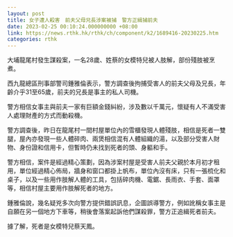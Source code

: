 ```yaml
---
layout: post
title: 女子遭人殺害　前夫父母兄長涉案被捕　警方正緝捕前夫
date: 2023-02-25 00:10:24.000000000 +08:00
link: https://news.rthk.hk/rthk/ch/component/k2/1689416-20230225.htm
categories: rthk
---
```


大埔龍尾村發生謀殺案，一名28歲、姓蔡的女模特兒被人肢解，部份殘肢被烹煮。

西九龍總區刑事部警司鍾雅倫表示，警方調查後拘捕受害人的前夫父母及兄長，年齡介乎31至65歲，前夫的兄長是事主的私人司機。

警方相信女事主與前夫一家有巨額金錢糾紛，涉及數以千萬元，懷疑有人不滿受害人處理財產的方式而動殺機。

警方調查後，昨日在龍尾村一間村屋單位內的雪櫃發現人體殘肢，相信是死者一雙腿，屋內亦發現一些人體碎肉、兩煲相信混有人體組織的湯，以及部分受害人財物、身份證和信用卡，但暫時仍未找到死者的頭、身軀和手。

警方相信，案件是經過精心策劃，因為涉案村屋是受害人前夫父親於本月初才租用，單位經過精心佈局，牆身和窗口都掛上帆布，單位內沒有床，只有一張梳化和桌子，以及一些用作肢解人體的工具，包括碎肉機、電鋸、長雨衣、手套、面罩等，相信村屋主要用作肢解死者的地方。

鍾雅倫說，幾名疑兇多次向警方提供錯誤訊息，企圖誤導警方，例如訛稱女事主是自願在另一個地方下車等，稍後會落案起訴他們謀殺罪，警方正追緝死者前夫。

據了解，死者是女模特兒蔡天鳳。

